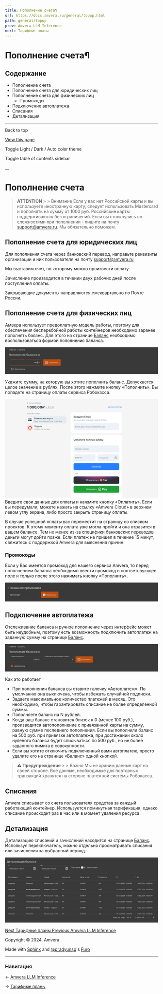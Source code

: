 ```yaml
---
title: Пополнение счета¶
url: https://docs.amvera.ru/general/topup.html
path: general/topup
prev: Amvera LLM Inference
next: Тарифные планы
---
```


# Пополнение счета¶

## Содержание

- Пополнение счета
- Пополнение счета для юридических лиц
- Пополнение счета для физических лиц
  - Промокоды
- Подключение автоплатежа
- Списания
- Детализация

---

Back to top

[ View this page ](<../_sources/general/topup.md.txt> "View this page")

Toggle Light / Dark / Auto color theme

Toggle table of contents sidebar

__

# Пополнение счета

> **ATTENTION** > > Внимание Если у вас нет Российской карты и вы используете иностранную карту, следует использовать Mastercard и пополнять на сумму от 1000 руб. Российские карты поддерживаются без ограничений. Если вы столкнулись со сложностями при пополнении - пишите на почту support@amvera.ru. Мы обязательно поможем. 

## Пополнение счета для юридических лиц

Для пополнения счета через банковский перевод, направьте реквизиты организации и ник пользователя на почту support@amvera.ru

Мы выставим счет, по которому можно произвести оплату.

Зачисление производится в течении двух рабочих дней после поступления оплаты.

Закрывающие документы направляются ежеквартально по Почте России.

## Пополнение счета для физических лиц

Амвера использует предоплатную модель работы, поэтому для обеспечения бесперебойной работы контейнеров необходимо заранее пополнять баланс. Для этого на странице [Баланс](<https://cloud.amvera.ru/balance>) необходимо воспользоваться формой пополнения баланса.

![topup](images/topup.png)

Укажите сумму, на которую вы хотите пополнить баланс. Допускается целое значение в рублях. После этого нажмите кнопку «Пополнить». Вы попадете на страницу оплаты сервиса Робокасса.

![robokassa](images/robokassa.png) Введите свои данные для оплаты и нажмите кнопку «Оплатить». Если вы передумали, можете нажать на ссылку «Amvera Cloud» в верхнем левом углу экрана, либо просто закрыть страницу оплаты.

В случае успешной оплаты вас переместит на страницу со списком проектов. К этому моменту оплата уже могла пройти и она отразится в вашем балансе. Тем не менее из-за специфики банковских переводов деньги могут дойти позже. Если платеж не пришел в течение 15 минут, свяжитесь с поддержкой Amvera для выяснения причин.

### Промокоды

Если у Вас имеется промокод для нашего сервиса Amvera, то перед пополнением баланса необходимо ввести промокод в соответсвующее поле и только после этого нажимать кнопку «Пополнить».

![promo](images/promo.png)

## Подключение автоплатежа

Отслеживание баланса и ручное пополнение через интерфейс может быть неудобным, поэтому есть возможность подключить автоплатеж на заданную сумму на странице [Баланс](<https://cloud.amvera.ru/balance>).

![auto_topup](images/auto_topup.png)

Как это работает
* При пополнении баланса вы ставите галочку «Автоплатеж». По умолчанию она выключена, чтобы избежать случайной подписки.
* Задаете максимальное количество платежей в месяц. Это необходимо, чтобы гарантировать списание не более определенной суммы.
* Пополняете баланс на N рублей.
* Когда ваш баланс становится близок к 0 (менее 100 руб.), производится автопополнение с привязанной карты на сумму, равную сумме последнего пополнения. Если вы пополнили баланс на 500 руб. при привязке автоплатежа, при достижении около нулевого баланса будет списываться по 500 руб., но не более заданного лимита в совокупности.
* Если вы хотите отключить подключенный вами автоплатеж, просто удалите его на странице «Баланс» одной кнопкой.

> **⚠️ Предупреждение** > > Важно Мы не храним данные карт на своей стороне. Все данные, необходимые для повторных транзакций хранятся на стороне платежной системы Робокасса. 

## Списания

Amvera списывает со счета пользователя средства за каждый работающий контейнер. Используется поминутная тарификация, однако списание происходит раз в час или в момент удаления ресурса.

## Детализация

Детализацию списаний и зачислений находится на странице [Баланс](<https://cloud.amvera.ru/balance>). Используя переключатель, можно отдельно просматривать списания или зачисления за выбранный период.

![balance_details](images/balance_details.png)

[ Next Тарифные планы ](<price.html>) [ Previous Amvera LLM Inference ](<../LLM/doc-inference-ru.html>)

Copyright © 2024, Amvera 

Made with [Sphinx](<https://www.sphinx-doc.org/>) and [@pradyunsg](<https://pradyunsg.me>)'s [Furo](<https://github.com/pradyunsg/furo>)


---

### Навигация

← [Amvera LLM Inference](https://docs.amvera.ru/LLM/doc-inference-ru.html)

→ [Тарифные планы](https://docs.amvera.ru/price.html)
